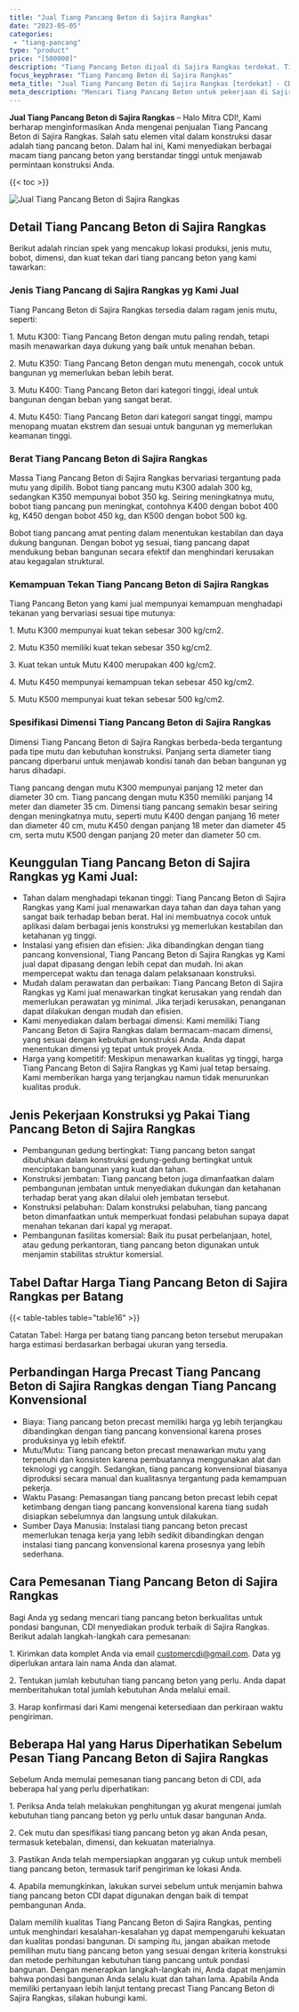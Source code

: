 ```yaml
---
title: "Jual Tiang Pancang Beton di Sajira Rangkas"
date: "2023-05-05"
categories:
 - "tiang-pancang"
type: "product"
price: "[500000]"
description: "Tiang Pancang Beton dijual di Sajira Rangkas terdekat. Tiang Pancang Beton ini sering digunakan dalam proyek konstruksi sebagai fondasi yang kuat dan tahan lama. Kontak kami untuk mendapatkan lebih lanjut."
focus_keyphrase: "Tiang Pancang Beton di Sajira Rangkas"
meta_title: "Jual Tiang Pancang Beton di Sajira Rangkas [terdekat] - CDI"
meta_description: "Mencari Tiang Pancang Beton untuk pekerjaan di Sajira Rangkas? Kami menawarkan Tiang Pancang Beton yang berkualitas untuk konstruksi. Segera dapatkan penawaran terbaik sekarang."
---
```


**Jual Tiang Pancang Beton di Sajira Rangkas** – Halo Mitra CDI!, Kami berharap menginformasikan Anda mengenai penjualan Tiang Pancang Beton di Sajira Rangkas. Salah satu elemen vital dalam konstruksi dasar adalah tiang pancang beton. Dalam hal ini, Kami menyediakan berbagai macam tiang pancang beton yang berstandar tinggi untuk menjawab permintaan konstruksi Anda.

{{< toc >}}

![Jual Tiang Pancang Beton di Sajira Rangkas](/images/tiang-pancang/tiang-pancang-30.jpg)

## Detail Tiang Pancang Beton di Sajira Rangkas

Berikut adalah rincian spek yang mencakup lokasi produksi, jenis mutu, bobot, dimensi, dan kuat tekan dari tiang pancang beton yang kami tawarkan:

### Jenis Tiang Pancang di Sajira Rangkas yg Kami Jual

Tiang Pancang Beton di Sajira Rangkas tersedia dalam ragam jenis mutu, seperti:

1\. Mutu K300: Tiang Pancang Beton dengan mutu paling rendah, tetapi masih menawarkan daya dukung yang baik untuk menahan beban.

2\. Mutu K350: Tiang Pancang Beton dengan mutu menengah, cocok untuk bangunan yg memerlukan beban lebih berat.

3\. Mutu K400: Tiang Pancang Beton dari kategori tinggi, ideal untuk bangunan dengan beban yang sangat berat.

4\. Mutu K450: Tiang Pancang Beton dari kategori sangat tinggi, mampu menopang muatan ekstrem dan sesuai untuk bangunan yg memerlukan keamanan tinggi.

### Berat Tiang Pancang Beton di Sajira Rangkas

Massa Tiang Pancang Beton di Sajira Rangkas bervariasi tergantung pada mutu yang dipilih. Bobot tiang pancang mutu K300 adalah 300 kg, sedangkan K350 mempunyai bobot 350 kg. Seiring meningkatnya mutu, bobot tiang pancang pun meningkat, contohnya K400 dengan bobot 400 kg, K450 dengan bobot 450 kg, dan K500 dengan bobot 500 kg.

Bobot tiang pancang amat penting dalam menentukan kestabilan dan daya dukung bangunan. Dengan bobot yg sesuai, tiang pancang dapat mendukung beban bangunan secara efektif dan menghindari kerusakan atau kegagalan struktural.

### Kemampuan Tekan Tiang Pancang Beton di Sajira Rangkas

Tiang Pancang Beton yang kami jual mempunyai kemampuan menghadapi tekanan yang bervariasi sesuai tipe mutunya:

1\. Mutu K300 mempunyai kuat tekan sebesar 300 kg/cm2.

2\. Mutu K350 memiliki kuat tekan sebesar 350 kg/cm2.

3\. Kuat tekan untuk Mutu K400 merupakan 400 kg/cm2.

4\. Mutu K450 mempunyai kemampuan tekan sebesar 450 kg/cm2.

5\. Mutu K500 mempunyai kuat tekan sebesar 500 kg/cm2.

### Spesifikasi Dimensi Tiang Pancang Beton di Sajira Rangkas

Dimensi Tiang Pancang Beton di Sajira Rangkas berbeda-beda tergantung pada tipe mutu dan kebutuhan konstruksi. Panjang serta diameter tiang pancang diperbarui untuk menjawab kondisi tanah dan beban bangunan yg harus dihadapi.

Tiang pancang dengan mutu K300 mempunyai panjang 12 meter dan diameter 30 cm. Tiang pancang dengan mutu K350 memiliki panjang 14 meter dan diameter 35 cm. Dimensi tiang pancang semakin besar seiring dengan meningkatnya mutu, seperti mutu K400 dengan panjang 16 meter dan diameter 40 cm, mutu K450 dengan panjang 18 meter dan diameter 45 cm, serta mutu K500 dengan panjang 20 meter dan diameter 50 cm.

## Keunggulan Tiang Pancang Beton di Sajira Rangkas yg Kami Jual:

*   Tahan dalam menghadapi tekanan tinggi: Tiang Pancang Beton di Sajira Rangkas yang Kami jual menawarkan daya tahan dan daya tahan yang sangat baik terhadap beban berat. Hal ini membuatnya cocok untuk aplikasi dalam berbagai jenis konstruksi yg memerlukan kestabilan dan ketahanan yg tinggi.
*   Instalasi yang efisien dan efisien: Jika dibandingkan dengan tiang pancang konvensional, Tiang Pancang Beton di Sajira Rangkas yg Kami jual dapat dipasang dengan lebih cepat dan mudah. Ini akan mempercepat waktu dan tenaga dalam pelaksanaan konstruksi.
*   Mudah dalam perawatan dan perbaikan: Tiang Pancang Beton di Sajira Rangkas yg Kami jual menawarkan tingkat kerusakan yang rendah dan memerlukan perawatan yg minimal. Jika terjadi kerusakan, penanganan dapat dilakukan dengan mudah dan efisien.
*   Kami menyediakan dalam berbagai dimensi: Kami memiliki Tiang Pancang Beton di Sajira Rangkas dalam bermacam-macam dimensi, yang sesuai dengan kebutuhan konstruksi Anda. Anda dapat menentukan dimensi yg tepat untuk proyek Anda.
*   Harga yang kompetitif: Meskipun menawarkan kualitas yg tinggi, harga Tiang Pancang Beton di Sajira Rangkas yg Kami jual tetap bersaing. Kami memberikan harga yang terjangkau namun tidak menurunkan kualitas produk.

## Jenis Pekerjaan Konstruksi yg Pakai Tiang Pancang Beton di Sajira Rangkas

*   Pembangunan gedung bertingkat: Tiang pancang beton sangat dibutuhkan dalam konstruksi gedung-gedung bertingkat untuk menciptakan bangunan yang kuat dan tahan.
*   Konstruksi jembatan: Tiang pancang beton juga dimanfaatkan dalam pembangunan jembatan untuk menyediakan dukungan dan ketahanan terhadap berat yang akan dilalui oleh jembatan tersebut.
*   Konstruksi pelabuhan: Dalam konstruksi pelabuhan, tiang pancang beton dimanfaatkan untuk memperkuat fondasi pelabuhan supaya dapat menahan tekanan dari kapal yg merapat.
*   Pembangunan fasilitas komersial: Baik itu pusat perbelanjaan, hotel, atau gedung perkantoran, tiang pancang beton digunakan untuk menjamin stabilitas struktur komersial.

## Tabel Daftar Harga Tiang Pancang Beton di Sajira Rangkas per Batang

{{< table-tables table="table16" >}}

Catatan Tabel: Harga per batang tiang pancang beton tersebut merupakan harga estimasi berdasarkan berbagai ukuran yang tersedia.

## Perbandingan Harga Precast Tiang Pancang Beton di Sajira Rangkas dengan Tiang Pancang Konvensional

*   Biaya: Tiang pancang beton precast memiliki harga yg lebih terjangkau dibandingkan dengan tiang pancang konvensional karena proses produksinya yg lebih efektif.
*   Mutu/Mutu: Tiang pancang beton precast menawarkan mutu yang terpenuhi dan konsisten karena pembuatannya menggunakan alat dan teknologi yg canggih. Sedangkan, tiang pancang konvensional biasanya diproduksi secara manual dan kualitasnya tergantung pada kemampuan pekerja.
*   Waktu Pasang: Pemasangan tiang pancang beton precast lebih cepat ketimbang dengan tiang pancang konvensional karena tiang sudah disiapkan sebelumnya dan langsung untuk dilakukan.
*   Sumber Daya Manusia: Instalasi tiang pancang beton precast memerlukan tenaga kerja yang lebih sedikit dibandingkan dengan instalasi tiang pancang konvensional karena prosesnya yang lebih sederhana.

## Cara Pemesanan Tiang Pancang Beton di Sajira Rangkas

Bagi Anda yg sedang mencari tiang pancang beton berkualitas untuk pondasi bangunan, CDI menyediakan produk terbaik di Sajira Rangkas. Berikut adalah langkah-langkah cara pemesanan:

1\.  Kirimkan data komplet Anda via email customercdi@gmail.com. Data yg diperlukan antara lain nama Anda dan alamat.

2\.  Tentukan jumlah kebutuhan tiang pancang beton yang perlu. Anda dapat memberitahukan total jumlah kebutuhan Anda melalui email.

3\.  Harap konfirmasi dari Kami mengenai ketersediaan dan perkiraan waktu pengiriman.

## Beberapa Hal yang Harus Diperhatikan Sebelum Pesan Tiang Pancang Beton di Sajira Rangkas

Sebelum Anda memulai pemesanan tiang pancang beton di CDI, ada beberapa hal yang perlu diperhatikan:

1\.  Periksa Anda telah melakukan penghitungan yg akurat mengenai jumlah kebutuhan tiang pancang beton yg perlu untuk dasar bangunan Anda.

2\.  Cek mutu dan spesifikasi tiang pancang beton yg akan Anda pesan, termasuk ketebalan, dimensi, dan kekuatan materialnya.

3\.  Pastikan Anda telah mempersiapkan anggaran yg cukup untuk membeli tiang pancang beton, termasuk tarif pengiriman ke lokasi Anda.

4\.  Apabila memungkinkan, lakukan survei sebelum untuk menjamin bahwa tiang pancang beton CDI dapat digunakan dengan baik di tempat pembangunan Anda.

Dalam memilih kualitas Tiang Pancang Beton di Sajira Rangkas, penting untuk menghindari kesalahan-kesalahan yg dapat mempengaruhi kekuatan dan kualitas pondasi bangunan. Di samping itu, jangan abaikan metode pemilihan mutu tiang pancang beton yang sesuai dengan kriteria konstruksi dan metode perhitungan kebutuhan tiang pancang untuk pondasi bangunan. Dengan menerapkan langkah-langkah ini, Anda dapat menjamin bahwa pondasi bangunan Anda selalu kuat dan tahan lama. Apabila Anda memiliki pertanyaan lebih lanjut tentang precast Tiang Pancang Beton di Sajira Rangkas, silakan hubungi kami.
